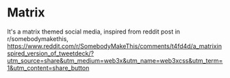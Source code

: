 # Matrix
It's a matrix themed social media, inspired from reddit post in r/somebodymakethis, 
https://www.reddit.com/r/SomebodyMakeThis/comments/t4fd4d/a_matrixinspired_version_of_tweetdeck/?utm_source=share&utm_medium=web3x&utm_name=web3xcss&utm_term=1&utm_content=share_button
